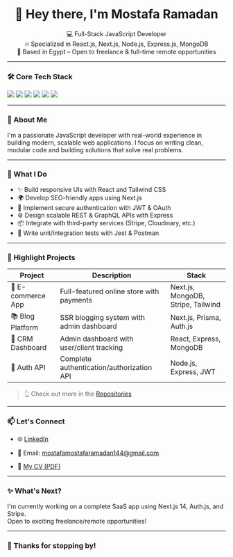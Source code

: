 <h1 align="center">👋 Hey there, I'm Mostafa Ramadan</h1>

<p align="center">
  💻 Full-Stack JavaScript Developer<br/>
  🔥 Specialized in React.js, Next.js, Node.js, Express.js, MongoDB<br/>
  📍 Based in Egypt – Open to freelance & full-time remote opportunities
</p>

---

### 🛠 Core Tech Stack

<p>
  <img src="https://img.shields.io/badge/Frontend-React.js-blue?style=flat-square&logo=react" />
  <img src="https://img.shields.io/badge/Next.js-black?style=flat-square&logo=next.js" />
  <img src="https://img.shields.io/badge/Backend-Node.js-green?style=flat-square&logo=node.js" />
  <img src="https://img.shields.io/badge/Database-MongoDB-brightgreen?style=flat-square&logo=mongodb" />
  <img src="https://img.shields.io/badge/UI-TailwindCSS-blue?style=flat-square&logo=tailwindcss" />
  <img src="https://img.shields.io/badge/Testing-Jest-red?style=flat-square&logo=jest" />
</p>

---

### 🚀 About Me

I'm a passionate JavaScript developer with real-world experience in building modern, scalable web applications. I focus on writing clean, modular code and building solutions that solve real problems.

---

### 🧠 What I Do

- ✨ Build responsive UIs with React and Tailwind CSS
- 🌍 Develop SEO-friendly apps using Next.js
- 🔐 Implement secure authentication with JWT & OAuth
- ⚙️ Design scalable REST & GraphQL APIs with Express
- 📦 Integrate with third-party services (Stripe, Cloudinary, etc.)
- 🧪 Write unit/integration tests with Jest & Postman

---

### 📌 Highlight Projects

| Project           | Description                               | Stack                              |
| ----------------- | ----------------------------------------- | ---------------------------------- |
| 🛒 E-commerce App | Full-featured online store with payments  | Next.js, MongoDB, Stripe, Tailwind |
| 📚 Blog Platform  | SSR blogging system with admin dashboard  | Next.js, Prisma, Auth.js           |
| 🧾 CRM Dashboard  | Admin dashboard with user/client tracking | React, Express, MongoDB            |
| 🔐 Auth API       | Complete authentication/authorization API | Node.js, Express, JWT              |

> 👆 Check out more in the [Repositories](https://github.com/mostafa-R?tab=repositories)

---

### 📫 Let's Connect

- 🌐 [LinkedIn]([https://www.linkedin.com/in/mostafa-ramadan-948b97263])

- 📩 Email: mostafamostafaramadan144@gmail.com
- 📂 [My CV (PDF)](https://drive.google.com/file/d/1hewsZl-XY7dGi7ZOHMRBNVbqAtzqJhLD/view?usp=sharing)

---

### ✨ What's Next?

I'm currently working on a complete SaaS app using Next.js 14, Auth.js, and Stripe.  
Open to exciting freelance/remote opportunities!

---

### 🙏 Thanks for stopping by!
